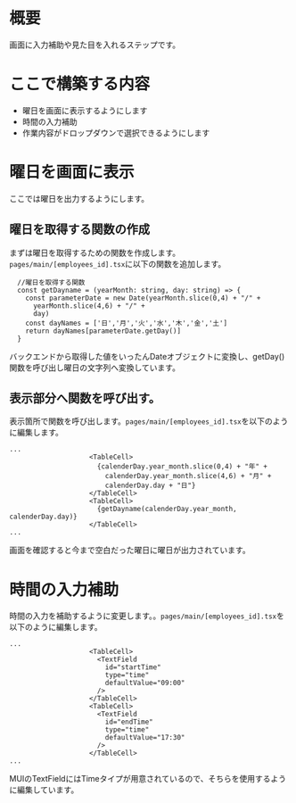 # 概要
画面に入力補助や見た目を入れるステップです。

# ここで構築する内容
 - 曜日を画面に表示するようにします
 - 時間の入力補助
 - 作業内容がドロップダウンで選択できるようにします

# 曜日を画面に表示

ここでは曜日を出力するようにします。

## 曜日を取得する関数の作成

まずは曜日を取得するための関数を作成します。`pages/main/[employees_id].tsx`に以下の関数を追加します。

```pages/main/[employees_id].tsx
  //曜日を取得する関数
  const getDayname = (yearMonth: string, day: string) => {
    const parameterDate = new Date(yearMonth.slice(0,4) + "/" + 
      yearMonth.slice(4,6) + "/" + 
      day)
    const dayNames = ['日','月','火','水','木','金','土']
    return dayNames[parameterDate.getDay()]
  }
```

バックエンドから取得した値をいったんDateオブジェクトに変換し、getDay()関数を呼び出し曜日の文字列へ変換しています。

## 表示部分へ関数を呼び出す。

表示箇所で関数を呼び出します。`pages/main/[employees_id].tsx`を以下のように編集します。


```pages/main/[employees_id].tsx
...
                    <TableCell>
                      {calenderDay.year_month.slice(0,4) + "年" + 
                        calenderDay.year_month.slice(4,6) + "月" + 
                        calenderDay.day + "日"}
                    </TableCell>
                    <TableCell>
                      {getDayname(calenderDay.year_month, calenderDay.day)}
                    </TableCell>
...
```

画面を確認すると今まで空白だった曜日に曜日が出力されています。


# 時間の入力補助

時間の入力を補助するように変更します。。`pages/main/[employees_id].tsx`を以下のように編集します。

```pages/main/[employees_id].tsx
...
                    <TableCell>
                      <TextField
                        id="startTime"
                        type="time"
                        defaultValue="09:00"
                      />
                    </TableCell>
                    <TableCell>
                      <TextField
                        id="endTime"
                        type="time"
                        defaultValue="17:30"
                      />
                    </TableCell>
...
```

MUIのTextFieldにはTimeタイプが用意されているので、そちらを使用するように編集しています。